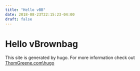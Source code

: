 ```yaml
---
title: "Hello vBB"
date: 2018-08-23T22:15:23-04:00
draft: false
---
```


# Hello vBrownbag

This site is generated by hugo. For more information check out [ThomGreene.com\hugo](https://www.thomgreene.com/hugo)